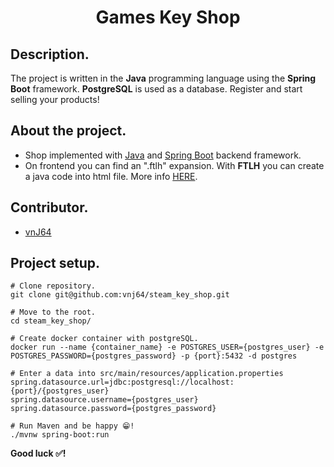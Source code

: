 <h1 align="center">Games Key Shop</h1>

## Description.
The project is written in the **Java** programming language using the **Spring Boot** framework. **PostgreSQL** is used as a database. Register and start selling your products!

## About the project.
- Shop implemented with [Java](https://www.oracle.com/java/) and [Spring Boot](https://spring.io/projects/spring-boot) backend framework.
- On frontend you can find an ".ftlh" expansion. With **FTLH** you can create a java code into html file. More info [HERE](https://websparrow.org/spring/spring-boot-freemarker-example).

## Contributor.
- [vnJ64](https://github.com/vnj64)
## Project setup.
```
# Clone repository.
git clone git@github.com:vnj64/steam_key_shop.git

# Move to the root.
cd steam_key_shop/

# Create docker container with postgreSQL.
docker run --name {container_name} -e POSTGRES_USER={postgres_user} -e POSTGRES_PASSWORD={postgres_password} -p {port}:5432 -d postgres

# Enter a data into src/main/resources/application.properties
spring.datasource.url=jdbc:postgresql://localhost:{port}/{postgres_user}
spring.datasource.username={postgres_user}
spring.datasource.password={postgres_password}

# Run Maven and be happy 😁!
./mvnw spring-boot:run
```

**Good luck ✅!**
